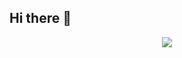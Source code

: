 ## Hi there 👋

<p align="center">
  <img src="https://capsule-render.vercel.app/api?type=shark&height=400&color=gradient&text=Hello%20There&reversal=true&textBg=false&fontColor=fffff&desc=my%20name%20is%20sai%20murali%20&descSize=23"/>
</p>


